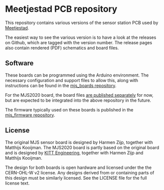 Meetjestad PCB repository
=========================

This repository contains various versions of the sensor station PCB used
by [Meetjestad](https://www.meetjestad.net).

The easiest way to see the various version is to have a look at the
releases on Github, which are tagged with the version number. The
release pages also contain rendered (PDF) schematics and board files.

Software
--------
These boards can be programmed using the Arduino environment. The
necessary configuration and support files to allow this, along with
instructions can be found in the [mjs_boards
repository](https://github.com/meetjestad/mjs_boards).

For the MJS2020 board, the board files [are published
separately](https://github.com/kittengineering/ArduinoCore-stm32l0) for
now, but are expected to be integrated into the above repository in the
future.

The firmware typically used on these boards is published in the
[mjs_firmware repository](https://github.com/meetjestad/mjs_firmware).

License
-------
The original MJS sensor board is designed by Harmen Zijp, together with
Matthijs Kooijman. The MJS2020 board is partly based on the original
board and is designed by [KITT Engineering](https://www.kitt.nl/en/),
together with Harmen Zijp and Matthijs Kooijman.

The design for both boards is open hardware and licensed
under the the CERN-OHL-W v2 license. Any designs derived from or
containing parts of this design must be similarly licensed. See the
LICENSE file for the full license text.
